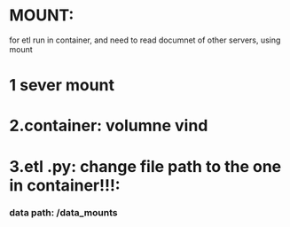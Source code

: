 # MOUNT:
for etl run in container, and need to read documnet of other servers, using mount


# 1 sever mount

# 2.container: volumne vind


# 3.etl .py: change file path to the one in container!!!:
### data path: /data_mounts
